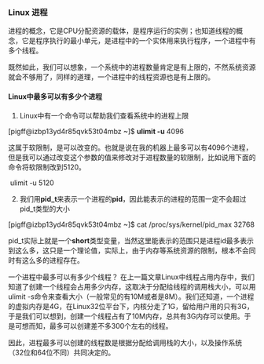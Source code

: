 ### Linux 进程
进程的概念，它是CPU分配资源的载体，是程序运行的实例；也知道线程的概念，它是程序执行的最小单元，是进程中的一个实体用来执行程序，一个进程中有多个线程。

既然如此，我们可以想象，一个系统中的进程数量肯定是有上限的，不然系统资源就会不够用了，同样的道理，一个进程中的线程资源也是有上限的。
#### Linux中最多可以有多少个进程  
1. Linux中有一个命令可以帮助我们查看系统中的进程上限

[pigff@izbp13yd4r85qvk53t04mbz ~]$ **ulimit -u**
4096

这属于软限制，是可以改变的。也就是说在我的机器上最多可以有4096个进程，但是我可以通过改变这个参数的值来修改对于进程数量的软限制，比如说用下面的命令将软限制改到5120。

 ulimit -u 5120

2. 我们用**pid_t**来表示一个进程的**pid**，因此能表示的进程的范围一定不会超过pid_t类型的大小

[pigff@izbp13yd4r85qvk53t04mbz ~]$ cat /proc/sys/kernel/pid_max
32768

pid_t实际上就是一个**short**类型变量，当然这里能表示的范围只是进程id最多表示到这么多，这只是一个理论值，实际上，由于内存等系统资源的限制，根本不会同时有这么多的进程存在。

一个进程中最多可以有多少个线程？
在上一篇文章Linux中线程占用内存中，我们知道了创建一个线程会占用多少内存，这取决于分配给线程的调用栈大小，可以用ulimit -s命令来查看大小（一般常见的有10M或者是8M）。我们还知道，一个进程的虚拟内存是4G，在Linux32位平台下，内核分走了1G，留给用户用的只有3G，于是我们可以想到，创建一个线程占有了10M内存，总共有3G内存可以使用。于是可想而知，最多可以创建差不多300个左右的线程。

因此，进程最多可以创建的线程数是根据分配给调用栈的大小，以及操作系统（32位和64位不同）共同决定的。
